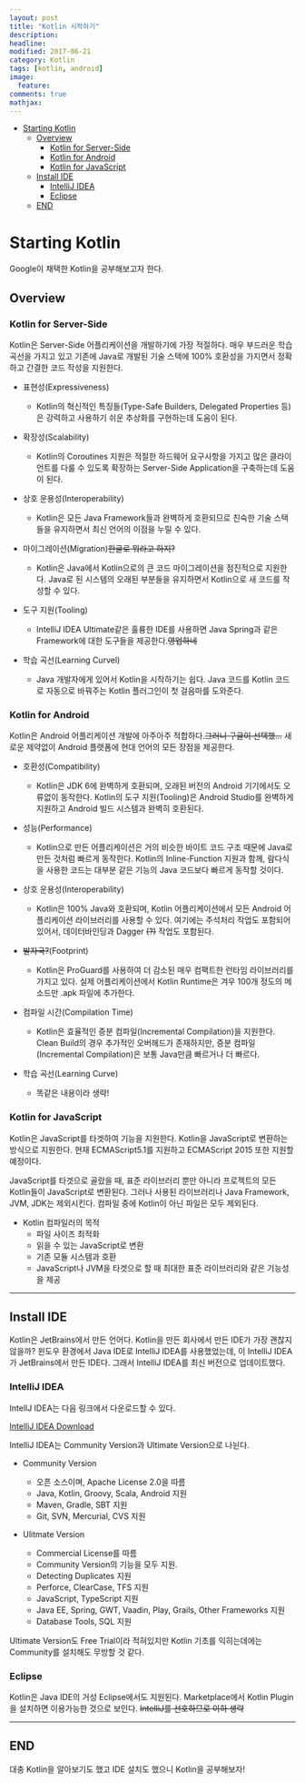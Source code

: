 ```yaml
---
layout: post
title: "Kotlin 시작하기"
description: 
headline: 
modified: 2017-06-21
category: Kotlin
tags: [kotlin, android]
image: 
  feature: 
comments: true
mathjax: 
---
```

<!-- TOC -->

* [Starting Kotlin](#starting-kotlin)
  * [Overview](#overview)
    * [Kotlin for Server-Side](#kotlin-for-server-side)
    * [Kotlin for Android](#kotlin-for-android)
    * [Kotlin for JavaScript](#kotlin-for-javascript)
  * [Install IDE](#install-ide)
    * [IntelliJ IDEA](#intellij-idea)
    * [Eclipse](#eclipse)
  * [END](#end)

<!-- END -->

# Starting Kotlin

Google이 채택한 Kotlin을 공부해보고자 한다.

## Overview

### Kotlin for Server-Side

Kotlin은 Server-Side 어플리케이션을 개발하기에 가장 적절하다. 매우 부드러운 학습 곡선을 가지고 있고 기존에 Java로 개발된 기술 스택에 100% 호환성을 가지면서 정확하고 간결한 코드 작성을 지원한다.

* 표현성(Expressiveness)
  * Kotlin의 혁신적인 특징들(Type-Safe Builders, Delegated Properties 등)은 강력하고 사용하기 쉬운 추상화를 구현하는데 도움이 된다.

* 확장성(Scalability)
  * Kotlin의 Coroutines 지원은 적절한 하드웨어 요구사항을 가지고 많은 클라이언트를 다룰 수 있도록 확장하는 Server-Side Application을 구축하는데 도움이 된다.

* 상호 운용성(Interoperability)
  * Kotlin은 모든 Java Framework들과 완벽하게 호환되므로 친숙한 기술 스택들을 유지하면서 최신 언어의 이점을 누릴 수 있다.

* 마이그레이션(Migration)~~한글로 뭐라고 하지?~~
  * Kotlin은 Java에서 Kotlin으로의 큰 코드 마이그레이션을 점진적으로 지원한다. Java로 된 시스템의 오래된 부분들을 유지하면서 Kotlin으로 새 코드를 작성할 수 있다.

* 도구 지원(Tooling)
  * IntelliJ IDEA Ultimate같은 훌륭한 IDE를 사용하면 Java Spring과 같은 Framework에 대한 도구들을 제공한다.~~영업하네~~

* 학습 곡선(Learning Curvel)
  * Java 개발자에게 있어서 Kotlin을 시작하기는 쉽다. Java 코드를 Kotlin 코드로 자동으로 바꿔주는 Kotlin 플러그인이 첫 걸음마를 도와준다.

### Kotlin for Android

Kotlin은 Android 어플리케이션 개발에 아주아주 적합하다.~~그러니 구글이 선택했...~~ 새로운 제약없이 Android 플랫폼에 현대 언어의 모든 장점을 제공한다.

* 호환성(Compatibility)
  * Kotlin은 JDK 6에 완벽하게 호환되며, 오래된 버전의 Android 기기에서도 오류없이 동작한다. Kotlin의 도구 지원(Tooling)은 Android Studio를 완벽하게 지원하고 Android 빌드 시스템과 완벽히 호환된다.

* 성능(Performance)
  * Kotlin으로 만든 어플리케이션은 거의 비슷한 바이트 코드 구조 때문에 Java로 만든 것처럼 빠르게 동작한다. Kotlin의 Inline-Function 지원과 함께, 람다식을 사용한 코드는 대부분 같은 기능의 Java 코드보다 빠르게 동작할 것이다.

* 상호 운용성(Interoperability)
  * Kotlin은 100% Java와 호환되며, Kotlin 어플리케이션에서 모든 Android 어플리케이션 라이브러리를 사용할 수 있다. 여기에는 주석처리 작업도 포함되어 있어서, 데이터바인딩과 Dagger ~~(?)~~ 작업도 포함된다.

* ~~발자국?~~(Footprint)
  * Kotlin은 ProGuard를 사용하여 더 감소된 매우 컴팩트한 런타임 라이브러리를 가지고 있다. 실제 어플리케이션에서 Kotlin Runtime은 겨우 100개 정도의 메소드만 .apk 파일에 추가한다.

* 컴파일 시간(Compilation Time)
  * Kotlin은 효율적인 증분 컴파일(Incremental Compilation)을 지원한다. Clean Build의 경우 추가적인 오버헤드가 존재하지만, 증분 컴파일(Incremental Compilation)은 보통 Java만큼 빠르거나 더 빠르다.

* 학습 곡선(Learning Curve)
  * 똑같은 내용이라 생략!

### Kotlin for JavaScript

Kotlin은 JavaScript를 타겟하여 기능을 지원한다. Kotlin을 JavaScript로 변환하는 방식으로 지원한다. 현재 ECMAScript5.1를 지원하고 ECMAScript 2015 또한 지원할 예정이다.

JavaScript를 타겟으로 골랐을 때, 표준 라이브러리 뿐만 아니라 프로젝트의 모든 Kotlin들이 JavaScript로 변환된다. 그러나 사용된 라이브러리나 Java Framework, JVM, JDK는 제외시킨다. 컴파일 중에 Kotlin이 아닌 파일은 모두 제외된다.

* Kotlin 컴파일러의 목적
  * 파일 사이즈 최적화
  * 읽을 수 있는 JavaScript로 변환
  * 기존 모듈 시스템과 호환
  * JavaScript나 JVM을 타겟으로 할 때 최대한 표준 라이브러리와 같은 기능성을 제공

---

## Install IDE

Kotlin은 JetBrains에서 만든 언어다. Kotlin을 만든 회사에서 만든 IDE가 가장 괜찮지 않을까? 윈도우 환경에서 Java IDE로 IntelliJ IDEA를 사용했었는데, 이 IntelliJ IDEA가 JetBrains에서 만든 IDE다. 그래서 IntelliJ IDEA를 최신 버전으로 업데이트했다.

### IntelliJ IDEA

IntellJ IDEA는 다음 링크에서 다운로드할 수 있다.

[IntelliJ IDEA Download](https://www.jetbrains.com/idea/)

IntelliJ IDEA는 Community Version과 Ultimate Version으로 나뉜다.

* Community Version
  * 오픈 소스이며, Apache License 2.0을 따름
  * Java, Kotlin, Groovy, Scala, Android 지원
  * Maven, Gradle, SBT 지원
  * Git, SVN, Mercurial, CVS 지원

* Ulitmate Version
  * Commercial License를 따름
  * Community Version의 기능을 모두 지원.
  * Detecting Duplicates 지원
  * Perforce, ClearCase, TFS 지원
  * JavaScript, TypeScript 지원
  * Java EE, Spring, GWT, Vaadin, Play, Grails, Other Frameworks 지원
  * Database Tools, SQL 지원

Ultimate Version도 Free Trial이라 적혀있지만 Kotlin 기초를 익히는데에는 Community를 설치해도 무방할 것 같다.

### Eclipse

Kotlin은 Java IDE의 거성 Eclipse에서도 지원된다. Marketplace에서 Kotlin Plugin을 설치하면 이용가능한 것으로 보인다. ~~IntelliJ를 선호하므로 이하 생략~~

---

## END

대충 Kotlin을 알아보기도 했고 IDE 설치도 했으니 Kotlin을 공부해보자!